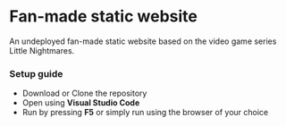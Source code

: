 # Fan-made static website
An undeployed fan-made static website based on the video game series Little Nightmares.
<br />

### Setup guide
- Download or Clone the repository
- Open using **Visual Studio Code**
- Run by pressing **F5** or simply run using the browser of your choice
